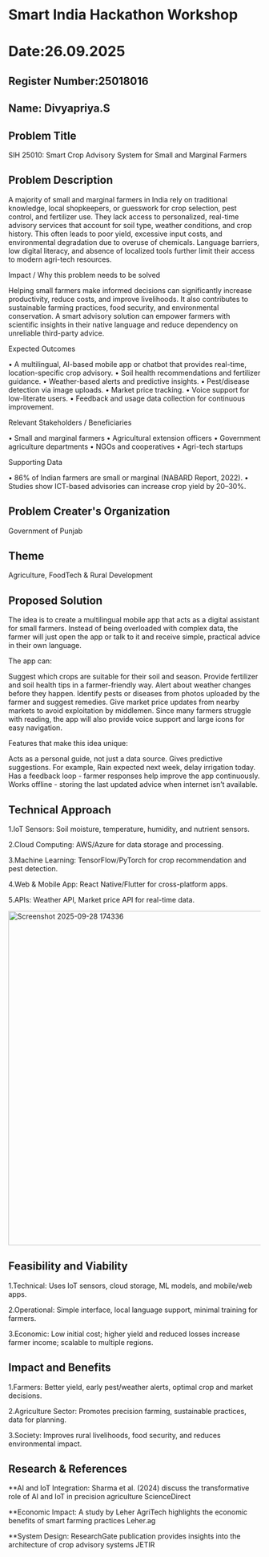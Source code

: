 # Smart India Hackathon Workshop
# Date:26.09.2025
## Register Number:25018016
## Name: Divyapriya.S
## Problem Title
SIH 25010: Smart Crop Advisory System for Small and Marginal Farmers
## Problem Description
A majority of small and marginal farmers in India rely on traditional knowledge, local shopkeepers, or guesswork for crop selection, pest control, and fertilizer use. They lack access to personalized, real-time advisory services that account for soil type, weather conditions, and crop history. This often leads to poor yield, excessive input costs, and environmental degradation due to overuse of chemicals. Language barriers, low digital literacy, and absence of localized tools further limit their access to modern agri-tech resources.

Impact / Why this problem needs to be solved

Helping small farmers make informed decisions can significantly increase productivity, reduce costs, and improve livelihoods. It also contributes to sustainable farming practices, food security, and environmental conservation. A smart advisory solution can empower farmers with scientific insights in their native language and reduce dependency on unreliable third-party advice.

Expected Outcomes

• A multilingual, AI-based mobile app or chatbot that provides real-time, location-specific crop advisory.
• Soil health recommendations and fertilizer guidance.
• Weather-based alerts and predictive insights.
• Pest/disease detection via image uploads.
• Market price tracking.
• Voice support for low-literate users.
• Feedback and usage data collection for continuous improvement.

Relevant Stakeholders / Beneficiaries

• Small and marginal farmers
• Agricultural extension officers
• Government agriculture departments
• NGOs and cooperatives
• Agri-tech startups

Supporting Data

• 86% of Indian farmers are small or marginal (NABARD Report, 2022).
• Studies show ICT-based advisories can increase crop yield by 20–30%.

## Problem Creater's Organization
Government of Punjab

## Theme
Agriculture, FoodTech & Rural Development

## Proposed Solution

The idea is to create a multilingual mobile app that acts as a digital assistant for small farmers. Instead of being overloaded with complex data, the farmer will just open the app or talk to it and receive simple, practical advice in their own language.

The app can:

Suggest which crops are suitable for their soil and season.
Provide fertilizer and soil health tips in a farmer-friendly way.
Alert about weather changes before they happen.
Identify pests or diseases from photos uploaded by the farmer and suggest remedies.
Give market price updates from nearby markets to avoid exploitation by middlemen.
Since many farmers struggle with reading, the app will also provide voice support and large icons for easy navigation.

Features that make this idea unique:

Acts as a personal guide, not just a data source.
Gives predictive suggestions. For example, Rain expected next week, delay irrigation today.
Has a feedback loop - farmer responses help improve the app continuously.
Works offline - storing the last updated advice when internet isn’t available.

## Technical Approach
 1.IoT Sensors: Soil moisture, temperature, humidity, and nutrient sensors.

 2.Cloud Computing: AWS/Azure for data storage and processing.

 3.Machine Learning: TensorFlow/PyTorch for crop recommendation and pest detection.

 4.Web & Mobile App: React Native/Flutter for cross-platform apps.

 5.APIs: Weather API, Market price API for real-time data.

 <img width="817" height="666" alt="Screenshot 2025-09-28 174336" src="https://github.com/user-attachments/assets/57a77113-b1f3-41a4-9c9d-adeb1d94676a" />


## Feasibility and Viability
 1.Technical: Uses IoT sensors, cloud storage, ML models, and mobile/web apps.

 2.Operational: Simple interface, local language support, minimal training for farmers.

 3.Economic: Low initial cost; higher yield and reduced losses increase farmer income; scalable to multiple regions.

## Impact and Benefits
 1.Farmers: Better yield, early pest/weather alerts, optimal crop and market decisions.

 2.Agriculture Sector: Promotes precision farming, sustainable practices, data for planning.

 3.Society: Improves rural livelihoods, food security, and reduces environmental impact.
 
## Research & References

  **AI and IoT Integration: Sharma et al. (2024) discuss the transformative role of AI and IoT in precision agriculture 
ScienceDirect


  **Economic Impact: A study by Leher AgriTech highlights the economic benefits of smart farming practices 
Leher.ag


  **System Design: ResearchGate publication provides insights into the architecture of crop advisory systems 
JETIR

